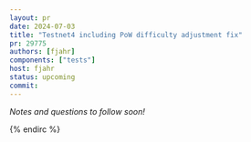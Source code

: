 ```yaml
---
layout: pr
date: 2024-07-03
title: "Testnet4 including PoW difficulty adjustment fix"
pr: 29775
authors: [fjahr]
components: ["tests"]
host: fjahr
status: upcoming
commit:
---
```


_Notes and questions to follow soon!_

<!-- TODO: Before meeting, add notes and questions
## Notes



## Questions

1. Did you review the PR? [Concept ACK, approach ACK, tested ACK, or NACK](https://github.com/bitcoin/bitcoin/blob/master/CONTRIBUTING.md#peer-review)? What was your review approach?
-->


<!-- TODO: After a meeting, uncomment and add meeting log between the irc tags
## Meeting Log

{% irc %}
-->
<!-- TODO: For additional meetings, add the logs to the same irc block. This ensures line numbers keep increasing, avoiding hyperlink conflicts for identical line numbers across meetings.

-->
{% endirc %}
